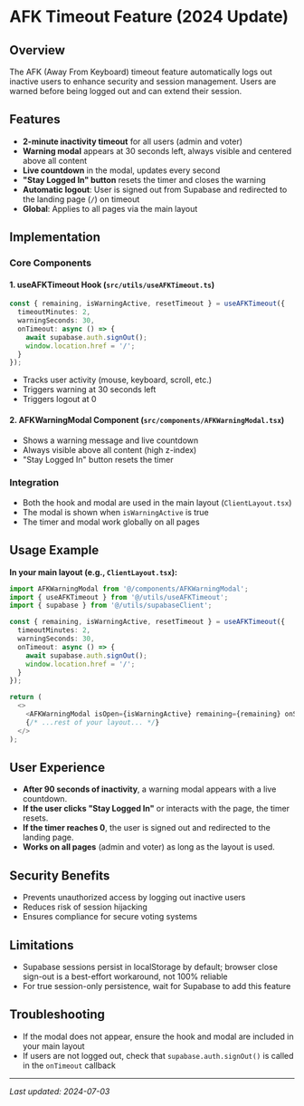 # AFK Timeout Feature (2024 Update)

## Overview
The AFK (Away From Keyboard) timeout feature automatically logs out inactive users to enhance security and session management. Users are warned before being logged out and can extend their session.

## Features

- **2-minute inactivity timeout** for all users (admin and voter)
- **Warning modal** appears at 30 seconds left, always visible and centered above all content
- **Live countdown** in the modal, updates every second
- **"Stay Logged In" button** resets the timer and closes the warning
- **Automatic logout**: User is signed out from Supabase and redirected to the landing page (`/`) on timeout
- **Global**: Applies to all pages via the main layout

## Implementation

### Core Components

#### 1. **useAFKTimeout Hook** (`src/utils/useAFKTimeout.ts`)
```typescript
const { remaining, isWarningActive, resetTimeout } = useAFKTimeout({
  timeoutMinutes: 2,
  warningSeconds: 30,
  onTimeout: async () => {
    await supabase.auth.signOut();
    window.location.href = '/';
  }
});
```
- Tracks user activity (mouse, keyboard, scroll, etc.)
- Triggers warning at 30 seconds left
- Triggers logout at 0

#### 2. **AFKWarningModal Component** (`src/components/AFKWarningModal.tsx`)
- Shows a warning message and live countdown
- Always visible above all content (high z-index)
- "Stay Logged In" button resets the timer

### Integration

- Both the hook and modal are used in the main layout (`ClientLayout.tsx`)
- The modal is shown when `isWarningActive` is true
- The timer and modal work globally on all pages

## Usage Example

**In your main layout (e.g., `ClientLayout.tsx`):**
```typescript
import AFKWarningModal from '@/components/AFKWarningModal';
import { useAFKTimeout } from '@/utils/useAFKTimeout';
import { supabase } from '@/utils/supabaseClient';

const { remaining, isWarningActive, resetTimeout } = useAFKTimeout({
  timeoutMinutes: 2,
  warningSeconds: 30,
  onTimeout: async () => {
    await supabase.auth.signOut();
    window.location.href = '/';
  }
});

return (
  <>
    <AFKWarningModal isOpen={isWarningActive} remaining={remaining} onStay={resetTimeout} />
    {/* ...rest of your layout... */}
  </>
);
```

## User Experience

- **After 90 seconds of inactivity**, a warning modal appears with a live countdown.
- **If the user clicks "Stay Logged In"** or interacts with the page, the timer resets.
- **If the timer reaches 0**, the user is signed out and redirected to the landing page.
- **Works on all pages** (admin and voter) as long as the layout is used.

## Security Benefits
- Prevents unauthorized access by logging out inactive users
- Reduces risk of session hijacking
- Ensures compliance for secure voting systems

## Limitations
- Supabase sessions persist in localStorage by default; browser close sign-out is a best-effort workaround, not 100% reliable
- For true session-only persistence, wait for Supabase to add this feature

## Troubleshooting
- If the modal does not appear, ensure the hook and modal are included in your main layout
- If users are not logged out, check that `supabase.auth.signOut()` is called in the `onTimeout` callback

---

_Last updated: 2024-07-03_ 